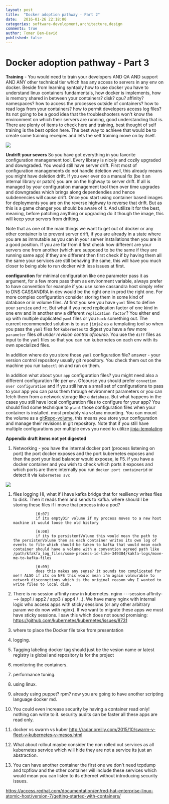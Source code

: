 ```yaml
---
layout: post
title:  "Docker adoption pathway - Part 2"
date:   2016-01-26 22:18:00
categories: software-development,architecture,design
comments: true
author: Tomer Ben-David
published: false
---
```

# Docker adoption pathway - Part 3

**Training** - You would need to train your developers AND QA AND support AND ANY other technical tier which has any access to servers in any env on docker.  Beside from learning syntaxly how to use docker you have to understand linux containers fundamentals, how docker is implements, how is memory shared in between your containers? disk? cpu? affinity? namespaces? how to access the processes outside of containers? how to read logs from your containers? how to permit developers access log files? Its not going to be a good idea that the troubleshooters won't know the environment on which their servers are running, good understanding that is.   There are plenty of items to check here and training, best thought of self training is the best option here.  The best way to achieve that would be to create some training receipes and lets the self training move on by itself.

<img src="https://docs.google.com/drawings/d/1QS6fZGaJuRIVfSG5bx5Sjq6E6C5xZHdyrluc3ycs7GM/pub?w=386&amp;h=252">

**Undrift your severs** So you have got everything in you favorite configuration management tool.  Every library is nicely and cozily upgraded and downgraded.  You would still have server drift.  First most of configuration managements do not handle deletion well, this already means you might have deletion drift.  If you ever ever do a manual fix (be it an internal library or patch) you are on the highway to server drift.  If all is managed by your configuration management tool then over time upgrades and downgrades which brings along dependendies and hence subdenencies will cause drift.  Once you start using container based images for deployments you are on the reverse highway to reverse that drift.  But as this is a game changer you should be aware of it.  And utilize it for the best, meaning, before patching anything or upgrading do it though the image, this will keep your servers from drifting.   

Note that as one of the main things we want to get out of docker or any other container is to prevent server drift, if you are already in a state where you are as immutable as you can in your server installations then you are in a good position.  If you are far from it first check how different are your servers one from another (which are supposed to be the same if they are running same app) if they are different then first check if by having them all the same your services are still behaving the same, this will have you much closer to being able to run docker with less issues at first.


**configuration** for minimal configuration like one parameter pass it as argument, for a few more pass them as environment variable, always prefer to have convention for example if you use some cassandra host simply refer to DNS CASSANDRA in dev would be the right one in prod the right one.  For more complex configuration consider storing them in some kind of database or in volume files.  At first you see you have `yaml` files to define your `service` and `rc`.  But what if you need replication factor of one kind in one env and in another env a different `replication factor`?  You either end up with multiple duplicated `yaml` files or you `hack` something out.  The current recommended solution is to use `jinja2` as a templating tool so when you pass the `yaml` files for `kubernetes` to digest you have a few more `parameter` files *all under revision control ofcourse*.  You use the `diff` files as input to the `yaml` files so that you can run kubernetes on each env with its own specialized files. 

In addition where do you store those `yaml` configuration file? answer - your version control repository usually git repository.  You check them out on the machine you run `kubectl` on and run on them.

In addition what about your `app` configuration files? you might need also a different configuration file per `env`.  Ofcourse you should prefer `convetion over configuration` and if you still have a small set of configurations to pass to your app you can pass them through environment parameters or you can fetch them from a network storage like a `database`.  But what happens in the cases you still have local configuration files to configure for your app?  You should find some technique to `plant` those configuration files when your container is installed.  most probably via `volume` mounting.  You can mount the volume as a [gitRepo-volume](https://github.com/kubernetes/kubernetes/blob/master/docs/user-guide/volumes.md#gitrepo), this means you store your configuration and manage their revisions in git repository.  Note that if you still have multiple configurations per multiple envs you need to utilize [jinja-templating][jinja-link]
 


**Appendix draft items not yet digested**
1. Networking - you have the internal docker port (process listening on port) the port docker exposes and the port kubernetes exposes and then the port your load balancer would expoese, ie F5.  if you have a docker container and you wish to check which ports it exposes and which ports are there internally you run `docker port containerid` or detect it via `kubernetes svc`



<img src="https://docs.google.com/drawings/d/1A3tDVCQf4LuPURHPgRrrBxEQhGgyDn69I_eE0mkQTao/pub?w=475&amp;h=336">

  
1. files logging Hi, what if i have kafka bridge that for resiliency writes files to disk.  Then it reads them and sends to kafka.  where should I be storing these files if i move that process into a pod?
                 
                 ​[6:07] 
                 if its emptyDir volume if my process moves to a new host machine it would loose the old history
                 
                 ​[6:08] 
                 if its to persistentVolume this would mean the path to the persistenVolume then as each container writes its own log of events to file which should be taken to kafka that would mean each container should have a volume with a convention agreed path like /path/kfakfa_log_files/some-process-id-like-349384/kakfa-logs/move-me-to-kafka-files
                 
                 ​[6:09] 
                 does this makes any sense? it sounds too complicated for me!! ALSO if its on NFS this would mean i'm again volnurable to network disconnctions which is the original reason why I wanted to write files to local disk.
1. There is no session affinity now in kubernetes.   nginx ---session affinity---> (app1 / app2 / app3 / app4 / ..).  We have many nginx with internal logic who access apps with sticky sessions (or any other arbitrary param we do now with nginx).  If we want to migrate these apps we must have sticky sessions.  I saw this which does not sound promising: https://github.com/kubernetes/kubernetes/issues/8731                   
1. where to place the Docker file take from presentation
2. logging.
3. Tagging labeling docker tag should just be the vesion name or latest registry is global and repository is for the project
4. monitoring the containers.
5. performance tuning.
6. using linux.
7. already using puppet? rpm? now you are going to have another scripting language docker md.
8. You could even increase security by having a container read only! nothing can write to it.  security audits can be faster all these apps are read only.
9. docker vs swarm vs kuber http://radar.oreilly.com/2015/10/swarm-v-fleet-v-kubernetes-v-mesos.html
10. What about rollout maybe consider the non rolled out services as all kubernetes service which will hide they are not a service its just an abstraction.
11. You can have another container the first one we don't need tcpdump and tcpflow and the other container will include these services which would mean you can listen to its ethernet without introducing security issues.


https://access.redhat.com/documentation/en/red-hat-enterprise-linux-atomic-host/version-7/getting-started-with-containers/

  [jinja-link]: http://jinja.pocoo.org/docs/dev/